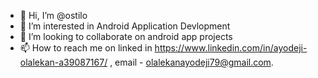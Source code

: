 - 👋 Hi, I’m @ostilo
- 👀 I’m interested in Android Application Devlopment
- 💞️ I’m looking to collaborate on android app projects
- 📫 How to reach me on linked in https://www.linkedin.com/in/ayodeji-olalekan-a39087167/ , email - olalekanayodeji79@gmail.com. 

<!---
ostilo/ostilo is a ✨ special ✨ repository because its `README.md` (this file) appears on your GitHub profile.
You can click the Preview link to take a look at your changes.
--->
